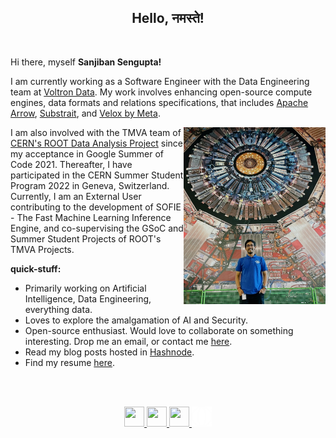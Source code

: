 <h2 align="center">Hello, नमस्ते! </h2>

<br />


Hi there, myself **Sanjiban Sengupta!**

I am currently working as a Software Engineer with the Data Engineering team at [Voltron Data](https://voltrondata.com/). My work involves enhancing open-source compute engines, data formats and relations specifications, that includes [Apache Arrow](https://arrow.apache.org/), [Substrait](https://substrait.io/), and [Velox by Meta](https://velox-lib.io/).

<img align="right" height="45%" width="45%" src="https://raw.githubusercontent.com/sanjibansg/sanjibansg/dev/Files/IMG_20230501_033319.jpg" />


I am also involved with the TMVA team of [CERN's ROOT Data Analysis Project](https://root.cern/) since my acceptance in Google Summer of Code 2021. Thereafter, I have participated in the CERN Summer Student Program 2022 in Geneva, Switzerland. Currently, I am an External User contributing to the development of SOFIE - The Fast Machine Learning Inference Engine, and co-supervising the GSoC and Summer Student Projects of ROOT's TMVA Projects. 



**quick-stuff:**
- Primarily working on Artificial Intelligence, Data Engineering, everything data.
- Loves to explore the amalgamation of AI and Security.
- Open-source enthusiast. Would love to collaborate on something interesting. Drop me an email, or contact me [here](https://forms.gle/4Wcps8JmsUfkL7vX9).
- Read my blog posts hosted in [Hashnode](https://sanjiban.hashnode.dev/).
- Find my resume [here](https://drive.google.com/drive/folders/1GfvWZsKu4RXfIwAe1YKNp7PxOOPgZRVe?usp=sharing).


<br />
<br/>

<p align="center">
<a target="_blank" href="https://www.twitter.com/sanjibansg">
<img height="32" width="32" src="https://cdn.simpleicons.org/twitter" />
</a>
<a target="_blank" href="https://www.linkedin.com/in/sanjiban-sengupta/">
<img height="32" width="32" src="https://cdn.simpleicons.org/linkedin" />
</a>
<a target="_blank" href="mailto:sanjiban.sg@gmail.com">
<img height="32" width="32" src="https://cdn.simpleicons.org/gmail" />
</a>
<a target="_blank" href="https://sanjibansg.github.io/">
<img height="32" width="32" src="https://raw.githubusercontent.com/sanjibansg/sanjibansg/dev/Files/globe.png"
</a>


</p>
